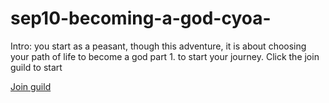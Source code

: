 # sep10-becoming-a-god-cyoa-

Intro: you start as a peasant, though this adventure, it is about choosing your path of life to become a god part 1. to start your journey. Click the join guild to start 

[Join guild](guild.html)